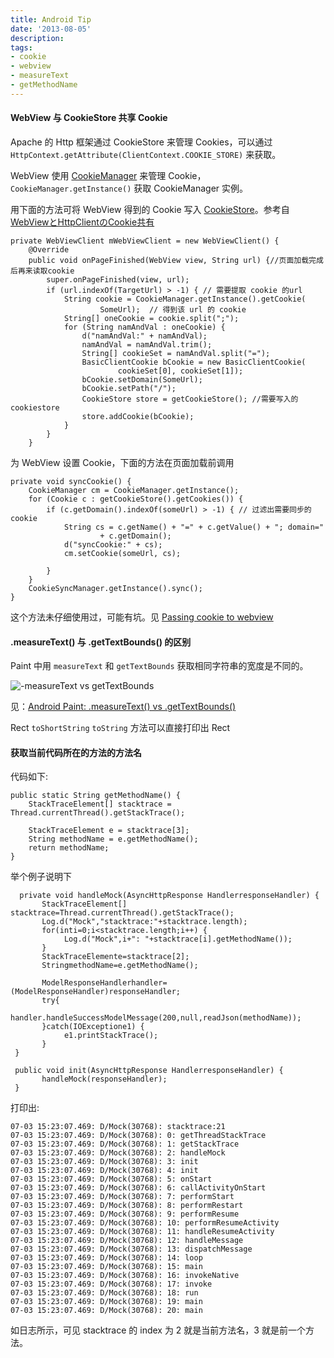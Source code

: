 ```yaml
---
title: Android Tip
date: '2013-08-05'
description:
tags:
- cookie
- webview
- measureText
- getMethodName
---
```



#### WebView 与 CookieStore 共享 Cookie

Apache 的 Http 框架通过 CookieStore 来管理 Cookies，可以通过 `HttpContext.getAttribute(ClientContext.COOKIE_STORE)` 来获取。

WebView 使用 [CookieManager][1] 来管理 Cookie， `CookieManager.getInstance()` 获取 CookieManager 实例。

用下面的方法可将 WebView 得到的 Cookie 写入 [CookieStore][2]。参考自[WebViewとHttpClientのCookie共有][3]

    private WebViewClient mWebViewClient = new WebViewClient() {
		@Override
		public void onPageFinished(WebView view, String url) {//页面加载完成后再来读取cookie
			super.onPageFinished(view, url);
			if (url.indexOf(TargetUrl) > -1) { // 需要提取 cookie 的url
				String cookie = CookieManager.getInstance().getCookie(
						SomeUrl);  // 得到该 url 的 cookie
				String[] oneCookie = cookie.split(";");
				for (String namAndVal : oneCookie) {
					d("namAndVal:" + namAndVal);
					namAndVal = namAndVal.trim();
					String[] cookieSet = namAndVal.split("=");
					BasicClientCookie bCookie = new BasicClientCookie(
							cookieSet[0], cookieSet[1]);
					bCookie.setDomain(SomeUrl);
					bCookie.setPath("/");
					CookieStore store = getCookieStore(); //需要写入的 cookiestore
					store.addCookie(bCookie);
				}
			}
		}


为 WebView 设置 Cookie，下面的方法在页面加载前调用

	private void syncCookie() {
		CookieManager cm = CookieManager.getInstance();
		for (Cookie c : getCookieStore().getCookies()) {
			if (c.getDomain().indexOf(someUrl) > -1) { // 过滤出需要同步的 cookie
				String cs = c.getName() + "=" + c.getValue() + "; domain="
						+ c.getDomain();
				d("syncCookie:" + cs);
				cm.setCookie(someUrl, cs);

			}
		}
		CookieSyncManager.getInstance().sync();
	}

这个方法未仔细使用过，可能有坑。见 [Passing cookie to webview][4]


[1]: http://developer.android.com/reference/android/webkit/CookieManager.html
[2]: http://developer.android.com/reference/org/apache/http/client/CookieStore.html
[3]: http://wavetalker.blog134.fc2.com/blog-entry-44.html
[4]: http://code.walletapp.net/post/46414301269/passing-cookie-to-webview


#### .measureText() 与 .getTextBounds() 的区别
 
Paint 中用 `measureText` 和 `getTextBounds` 获取相同字符串的宽度是不同的。

![-measureText vs getTextBounds](http://i.stack.imgur.com/cYnF6.png "Optional title")

见：[Android Paint: .measureText() vs .getTextBounds()](http://stackoverflow.com/questions/7549182/android-paint-measuretext-vs-gettextbounds)

Rect `toShortString` `toString` 方法可以直接打印出 Rect

#### 获取当前代码所在的方法的方法名

代码如下:

	public static String getMethodName() {
		StackTraceElement[] stacktrace = Thread.currentThread().getStackTrace();

		StackTraceElement e = stacktrace[3];
		String methodName = e.getMethodName();
		return methodName;
	}
	
举个例子说明下

      private void handleMock(AsyncHttpResponse HandlerresponseHandler) {
           StackTraceElement[] stacktrace=Thread.currentThread().getStackTrace();
           Log.d("Mock","stacktrace:"+stacktrace.length);
           for(inti=0;i<stacktrace.length;i++) {
                Log.d("Mock",i+": "+stacktrace[i].getMethodName());
           }
           StackTraceElemente=stacktrace[2];
           StringmethodName=e.getMethodName();

           ModelResponseHandlerhandler=(ModelResponseHandler)responseHandler;
           try{
                handler.handleSuccessModelMessage(200,null,readJson(methodName));
           }catch(IOExceptione1) {
                e1.printStackTrace();
           }
     }

     public void init(AsyncHttpResponse HandlerresponseHandler) {
           handleMock(responseHandler);
     }


打印出:

    07-03 15:23:07.469: D/Mock(30768): stacktrace:21
    07-03 15:23:07.469: D/Mock(30768): 0: getThreadStackTrace
    07-03 15:23:07.469: D/Mock(30768): 1: getStackTrace
    07-03 15:23:07.469: D/Mock(30768): 2: handleMock
    07-03 15:23:07.469: D/Mock(30768): 3: init
    07-03 15:23:07.469: D/Mock(30768): 4: init
    07-03 15:23:07.469: D/Mock(30768): 5: onStart
    07-03 15:23:07.469: D/Mock(30768): 6: callActivityOnStart
    07-03 15:23:07.469: D/Mock(30768): 7: performStart
    07-03 15:23:07.469: D/Mock(30768): 8: performRestart
    07-03 15:23:07.469: D/Mock(30768): 9: performResume
    07-03 15:23:07.469: D/Mock(30768): 10: performResumeActivity
    07-03 15:23:07.469: D/Mock(30768): 11: handleResumeActivity
    07-03 15:23:07.469: D/Mock(30768): 12: handleMessage
    07-03 15:23:07.469: D/Mock(30768): 13: dispatchMessage
    07-03 15:23:07.469: D/Mock(30768): 14: loop
    07-03 15:23:07.469: D/Mock(30768): 15: main
    07-03 15:23:07.469: D/Mock(30768): 16: invokeNative
    07-03 15:23:07.469: D/Mock(30768): 17: invoke
    07-03 15:23:07.469: D/Mock(30768): 18: run
    07-03 15:23:07.469: D/Mock(30768): 19: main
    07-03 15:23:07.469: D/Mock(30768): 20: main

如日志所示，可见 stacktrace 的 index 为 2 就是当前方法名，3 就是前一个方法。



